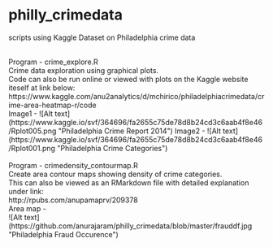 # philly_crimedata
scripts using Kaggle Dataset on Philadelphia crime data

<br />
Program - crime_explore.R <br />
Crime data exploration using graphical plots. <br />
Code can also be run online or viewed with plots on the Kaggle website iteself at link below: <br />
https://www.kaggle.com/anu2analytics/d/mchirico/philadelphiacrimedata/crime-area-heatmap-r/code <br />
Image1 - ![Alt text](https://www.kaggle.io/svf/364696/fa2655c75de78d8b24cd3c6aab4f8e46/Rplot005.png "Philadelphia Crime Report 2014") 
Image2 - ![Alt text](https://www.kaggle.io/svf/364696/fa2655c75de78d8b24cd3c6aab4f8e46/Rplot001.png "Philadelphia Crime Categories") 

<br />
<br />
Program - crimedensity_contourmap.R <br />
Create area contour maps showing density of crime categories. <br />
This can also be viewed as an RMarkdown file with detailed explanation under link: <br />
http://rpubs.com/anupamaprv/209378 <br />
Area map - <br />
![Alt text](https://github.com/anurajaram/philly_crimedata/blob/master/frauddf.jpg "Philadelphia Fraud Occurence") 

